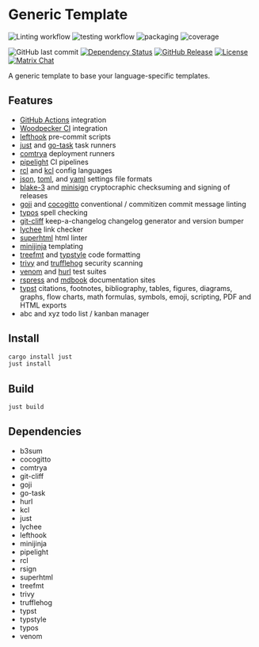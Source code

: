 # Generic Template
![Linting workflow](https://github.com/yonasBSD/rust-ci-github-actions-workflow/actions/workflows/lint.yaml/badge.svg)
![testing workflow](https://github.com/yonasBSD/rust-ci-github-actions-workflow/actions/workflows/test.yaml/badge.svg)
![packaging](https://github.com/yonasBSD/rust-ci-github-actions-workflow/actions/workflows/release-packaging.yaml/badge.svg)
![coverage](https://github.com/yonasBSD/rust-ci-github-actions-workflow/actions/workflows/coverage.yaml/badge.svg)
<!--[![codecov](https://codecov.io/gh/yonasBSD/rust-ci-github-actions-workflow/branch/main/graph/badge.svg?token=SLIHSUWHT2)](https://codecov.io/gh/yonasBSD/rust-ci-github-actions-workflow)-->
<!--[![ghcr.io](https://img.shields.io/badge/ghcr.io-download-blue)](https://github.com/yonasBSD/rust-ci-github-actions-workflow/pkgs/container/rust-ci-github-actions-workflow)-->
<!--[![Docker Pulls](https://img.shields.io/docker/pulls/rust-ci-github-actions-workflow/example.svg)](https://hub.docker.com/r/rust-ci-github-actions-workflow/example)-->
<!--[![Quay.io](https://img.shields.io/badge/Quay.io-download-blue)](https://quay.io/repository/rust-ci-github-actions-workflow/example)-->

![GitHub last commit](https://img.shields.io/github/last-commit/yonasBSD/rust-ci-github-actions-workflow)
[![Dependency Status](https://deps.rs/repo/github/yonasBSD/rust-ci-github-actions-workflow/status.svg)](https://deps.rs/repo/github/yonasBSD/rust-ci-github-actions-workflow)
[![GitHub Release](https://img.shields.io/github/release/yonasBSD/rust-ci-github-actions-workflow.svg)](https://github.com/yonasBSD/rust-ci-github-actions-workflow/releases/latest)
[![License](https://img.shields.io/github/license/yonasBSD/rust-ci-github-actions-workflow.svg)](https://github.com/yonasBSD/rust-ci-github-actions-workflow/blob/main/LICENSE.txt)
[![Matrix Chat](https://img.shields.io/matrix/vaultwarden:matrix.org.svg?logo=matrix)](https://matrix.to/#/#vaultwarden:matrix.org)


A generic template to base your language-specific templates.

## Features
  - [GitHub Actions](https://github.com/features/actions) integration
  - [Woodpecker CI](https://woodpecker-ci.org) integration
  - [lefthook](https://github.com/evilmartians/lefthook) pre-commit scripts
  - [just](https://just.systems) and [go-task](https://taskfile.dev) task runners
  - [comtrya](https://github.com/comtrya/comtrya) deployment runners
  - [pipelight](https://pipelight.dev) CI pipelines
  - [rcl](https://rcl-lang.org) and [kcl](https://kcl-lang.io) config languages
  - [json](https://json-schema.org), [toml](https://toml.io), and [yaml](https://yaml.org) settings file formats
  - [blake-3](https://github.com/BLAKE3-team/BLAKE3) and [minisign](https://github.com/jedisct1/rsign2) cryptocraphic checksuming and signing of releases
  - [goji](https://github.com/muandane/goji) and [cocogitto](https://github.com/cocogitto/cocogitto) conventional / commitizen commit message linting
  - [typos](https://github.com/crate-ci/typos) spell checking
  - [git-cliff](https://github.com/orhun/git-cliff) keep-a-changelog changelog generator and version bumper
  - [lychee](https://github.com/lycheeverse/lychee) link checker
  - [superhtml](https://github.com/kristoff-it/superhtml) html linter
  - [minijinja](https://github.com/mitsuhiko/minijinja) templating
  - [treefmt](https://github.com/numtide/treefmt) and [typstyle](https://github.com/Enter-tainer/typstyle) code formatting
  - [trivy](https://github.com/aquasecurity/trivy) and [trufflehog](https://github.com/trufflesecurity/trufflehog) security scanning 
  - [venom](https://github.com/ovh/venom) and [hurl](https://github.com/Orange-OpenSource/hurl) test suites
  - [rspress](https://github.com/web-infra-dev/rspress) and [mdbook](https://github.com/rust-lang/mdBook) documentation sites
  - [typst](https://github.com/typst/typst) citations, footnotes, bibliography, tables, figures, diagrams, graphs, flow charts, math formulas, symbols, emoji, scripting, PDF and HTML exports
  - abc and xyz todo list / kanban manager

## Install

```sh
cargo install just
just install
```

## Build

```sh
just build
```

## Dependencies
  - b3sum
  - cocogitto
  - comtrya
  - git-cliff
  - goji
  - go-task
  - hurl
  - kcl
  - just
  - lychee
  - lefthook
  - minijinja
  - pipelight
  - rcl
  - rsign
  - superhtml
  - treefmt
  - trivy
  - trufflehog
  - typst
  - typstyle
  - typos
  - venom
